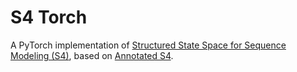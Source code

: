 # S4 Torch

A PyTorch implementation of [Structured State Space for Sequence Modeling (S4)](https://arxiv.org/abs/2111.00396), 
based on [Annotated S4](https://srush.github.io/annotated-s4/).
